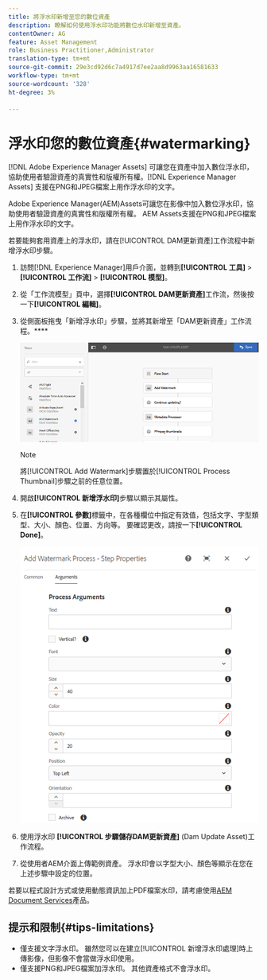 ```yaml
---
title: 將浮水印新增至您的數位資產
description: 瞭解如何使用浮水印功能將數位水印新增至資產。
contentOwner: AG
feature: Asset Management
role: Business Practitioner,Administrator
translation-type: tm+mt
source-git-commit: 29e3cd92d6c7a4917d7ee2aa8d9963aa16581633
workflow-type: tm+mt
source-wordcount: '328'
ht-degree: 3%

---
```



# 浮水印您的數位資產{#watermarking}

[!DNL Adobe Experience Manager Assets] 可讓您在資產中加入數位浮水印，協助使用者驗證資產的真實性和版權所有權。[!DNL Experience Manager Assets] 支援在PNG和JPEG檔案上用作浮水印的文字。

Adobe Experience Manager(AEM)Assets可讓您在影像中加入數位浮水印，協助使用者驗證資產的真實性和版權所有權。 AEM Assets支援在PNG和JPEG檔案上用作浮水印的文字。

若要能夠套用資產上的浮水印，請在[!UICONTROL DAM更新資產]工作流程中新增浮水印步驟。

1. 訪問[!DNL Experience Manager]用戶介面，並轉到&#x200B;**[!UICONTROL 工具]** > **[!UICONTROL 工作流]** > **[!UICONTROL 模型]**。
1. 從「工作流模型」頁中，選擇&#x200B;**[!UICONTROL DAM更新資產]**&#x200B;工作流，然後按一下&#x200B;**[!UICONTROL 編輯]**。

1. 從側面板拖曳「新增浮水印」步驟，並將其新增至「DAM更新資產」工作流程。****

   ![在DAM更新資產工作流程中拖曳新增浮水印步驟](assets/add_watermark_step_aem_assets.png)

   >[!NOTE]
   >
   >將[!UICONTROL Add Watermark]步驟置於[!UICONTROL Process Thumbnail]步驟之前的任意位置。

1. 開啟&#x200B;**[!UICONTROL 新增浮水印]**&#x200B;步驟以顯示其屬性。
1. 在&#x200B;**[!UICONTROL 參數]**&#x200B;標籤中，在各種欄位中指定有效值，包括文字、字型類型、大小、顏色、位置、方向等。 要確認更改，請按一下&#x200B;**[!UICONTROL Done]**。

   ![在「資產」的「新增浮水印」步驟中提供引數](assets/arguments_add_watermark_aem_assets.png)

1. 使用浮水印 **[!UICONTROL 步驟儲存DAM更新資產]** (Dam Update Asset)工作流程。
1. 從使用者AEM介面上傳範例資產。 浮水印會以字型大小、顏色等顯示在您在上述步驟中設定的位置。

若要以程式設計方式或使用動態資訊加上PDF檔案水印，請考慮使用[AEM Document Services](/help/forms/using/overview-aem-document-services.md)產品。

## 提示和限制{#tips-limitations}

* 僅支援文字浮水印。 雖然您可以在建立[!UICONTROL 新增浮水印處理]時上傳影像，但影像不會當做浮水印使用。
* 僅支援PNG和JPEG檔案加浮水印。 其他資產格式不會浮水印。

